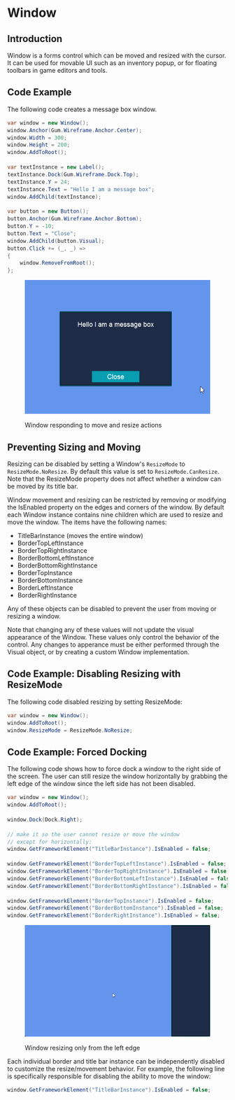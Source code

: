 # Window

## Introduction

Window is a forms control which can be moved and resized with the cursor. It can be used for movable UI such as an inventory popup, or for floating toolbars in game editors and tools.

## Code Example

The following code creates a message box window.

```csharp
var window = new Window();
window.Anchor(Gum.Wireframe.Anchor.Center);
window.Width = 300;
window.Height = 200;
window.AddToRoot();

var textInstance = new Label();
textInstance.Dock(Gum.Wireframe.Dock.Top);
textInstance.Y = 24;
textInstance.Text = "Hello I am a message box";
window.AddChild(textInstance);

var button = new Button();
button.Anchor(Gum.Wireframe.Anchor.Bottom);
button.Y = -10;
button.Text = "Close";
window.AddChild(button.Visual);
button.Click += (_, _) =>
{
    window.RemoveFromRoot();
};

```

<figure><img src="../../../../.gitbook/assets/14_06 14 56.gif" alt=""><figcaption><p>Window responding to move and resize actions</p></figcaption></figure>

## Preventing Sizing and Moving

Resizing can be disabled by setting a Window's `ResizeMode` to `ResizeMode.NoResize`. By default this value is set to `ResizeMode.CanResize`. Note that the ResizeMode property does not affect whether a window can be moved by its title bar.

Window movement and resizing can be restricted by removing or modifying the IsEnabled property on the edges and corners of the window. By default each Window instance contains nine children which are used to resize and move the window. The items have the following names:

* TitleBarInstance (moves the entire window)
* BorderTopLeftInstance
* BorderTopRightInstance
* BorderBottomLeftInstance
* BorderBottomRightInstance
* BorderTopInstance
* BorderBottomInstance
* BorderLeftInstance
* BorderRightInstance

Any of these objects can be disabled to prevent the user from moving or resizing a window.

Note that changing any of these values will not update the visual appearance of the Window. These values only control the behavior of the control. Any changes to apperance must be either performed through the Visual object, or by creating a custom Window implementation.

## Code Example: Disabling Resizing with ResizeMode

The following code disabled resizing by setting ResizeMode:

```csharp
var window = new Window();
window.AddToRoot();
window.ResizeMode = ResizeMode.NoResize;
```

## Code Example: Forced Docking

The following code shows how to force dock a window to the right side of the screen. The user can still resize the window horizontally by grabbing the left edge of the window since the left side has not been disabled.

```csharp
var window = new Window();
window.AddToRoot();

window.Dock(Dock.Right);

// make it so the user cannot resize or move the window
// except for horizontally:
window.GetFrameworkElement("TitleBarInstance").IsEnabled = false;

window.GetFrameworkElement("BorderTopLeftInstance").IsEnabled = false;
window.GetFrameworkElement("BorderTopRightInstance").IsEnabled = false;
window.GetFrameworkElement("BorderBottomLeftInstance").IsEnabled = false;
window.GetFrameworkElement("BorderBottomRightInstance").IsEnabled = false;

window.GetFrameworkElement("BorderTopInstance").IsEnabled = false;
window.GetFrameworkElement("BorderBottomInstance").IsEnabled = false;
window.GetFrameworkElement("BorderRightInstance").IsEnabled = false;
```

<figure><img src="../../../../.gitbook/assets/14_06 16 42.gif" alt=""><figcaption><p>Window resizing only from the left edge</p></figcaption></figure>

Each individual border and title bar instance can be independently disabled to customize the resize/movement behavior. For example, the following line is specifically responsible for disabling the ability to move the window:

```csharp
window.GetFrameworkElement("TitleBarInstance").IsEnabled = false;
```
